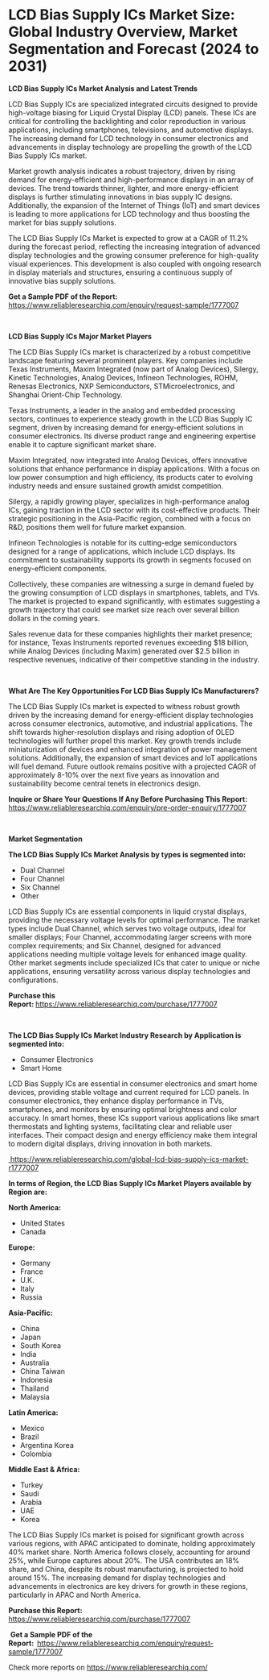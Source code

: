 <p><h1>LCD Bias Supply ICs Market Size: Global Industry Overview, Market Segmentation and Forecast (2024 to 2031)</h1></p><p><strong>LCD Bias Supply ICs Market Analysis and Latest Trends</strong></p>
<p><p>LCD Bias Supply ICs are specialized integrated circuits designed to provide high-voltage biasing for Liquid Crystal Display (LCD) panels. These ICs are critical for controlling the backlighting and color reproduction in various applications, including smartphones, televisions, and automotive displays. The increasing demand for LCD technology in consumer electronics and advancements in display technology are propelling the growth of the LCD Bias Supply ICs market.</p><p>Market growth analysis indicates a robust trajectory, driven by rising demand for energy-efficient and high-performance displays in an array of devices. The trend towards thinner, lighter, and more energy-efficient displays is further stimulating innovations in bias supply IC designs. Additionally, the expansion of the Internet of Things (IoT) and smart devices is leading to more applications for LCD technology and thus boosting the market for bias supply solutions.</p><p>The LCD Bias Supply ICs Market is expected to grow at a CAGR of 11.2% during the forecast period, reflecting the increasing integration of advanced display technologies and the growing consumer preference for high-quality visual experiences. This development is also coupled with ongoing research in display materials and structures, ensuring a continuous supply of innovative bias supply solutions.</p></p>
<p><strong>Get a Sample PDF of the Report:&nbsp;</strong> <a href="https://www.reliableresearchiq.com/enquiry/request-sample/1777007?utm_campaign=1123&utm_medium=2&utm_source=Github&utm_content=ia&utm_term=27122024&utm_id=lcd-bias-supply-ics">https://www.reliableresearchiq.com/enquiry/request-sample/1777007</a></p>
<p>&nbsp;</p>
<p><strong>LCD Bias Supply ICs Major Market Players</strong></p>
<p><p>The LCD Bias Supply ICs market is characterized by a robust competitive landscape featuring several prominent players. Key companies include Texas Instruments, Maxim Integrated (now part of Analog Devices), Silergy, Kinetic Technologies, Analog Devices, Infineon Technologies, ROHM, Renesas Electronics, NXP Semiconductors, STMicroelectronics, and Shanghai Orient-Chip Technology.</p><p>Texas Instruments, a leader in the analog and embedded processing sectors, continues to experience steady growth in the LCD Bias Supply IC segment, driven by increasing demand for energy-efficient solutions in consumer electronics. Its diverse product range and engineering expertise enable it to capture significant market share.</p><p>Maxim Integrated, now integrated into Analog Devices, offers innovative solutions that enhance performance in display applications. With a focus on low power consumption and high efficiency, its products cater to evolving industry needs and ensure sustained growth amidst competition.</p><p>Silergy, a rapidly growing player, specializes in high-performance analog ICs, gaining traction in the LCD sector with its cost-effective products. Their strategic positioning in the Asia-Pacific region, combined with a focus on R&D, positions them well for future market expansion.</p><p>Infineon Technologies is notable for its cutting-edge semiconductors designed for a range of applications, which include LCD displays. Its commitment to sustainability supports its growth in segments focused on energy-efficient components.</p><p>Collectively, these companies are witnessing a surge in demand fueled by the growing consumption of LCD displays in smartphones, tablets, and TVs. The market is projected to expand significantly, with estimates suggesting a growth trajectory that could see market size reach over several billion dollars in the coming years.</p><p>Sales revenue data for these companies highlights their market presence; for instance, Texas Instruments reported revenues exceeding $18 billion, while Analog Devices (including Maxim) generated over $2.5 billion in respective revenues, indicative of their competitive standing in the industry.</p></p>
<p>&nbsp;</p>
<p><strong>What Are The Key Opportunities For LCD Bias Supply ICs Manufacturers?</strong></p>
<p><p>The LCD Bias Supply ICs market is expected to witness robust growth driven by the increasing demand for energy-efficient display technologies across consumer electronics, automotive, and industrial applications. The shift towards higher-resolution displays and rising adoption of OLED technologies will further propel this market. Key growth trends include miniaturization of devices and enhanced integration of power management solutions. Additionally, the expansion of smart devices and IoT applications will fuel demand. Future outlook remains positive with a projected CAGR of approximately 8-10% over the next five years as innovation and sustainability become central tenets in electronics design.</p></p>
<p><strong>Inquire or Share Your Questions If Any Before Purchasing This Report:</strong> <a href="https://www.reliableresearchiq.com/enquiry/pre-order-enquiry/1777007?utm_campaign=1123&utm_medium=2&utm_source=Github&utm_content=ia&utm_term=27122024&utm_id=lcd-bias-supply-ics">https://www.reliableresearchiq.com/enquiry/pre-order-enquiry/1777007</a></p>
<p>&nbsp;</p>
<p><strong>Market Segmentation</strong></p>
<p><strong>The LCD Bias Supply ICs Market Analysis by types is segmented into:</strong></p>
<p><ul><li>Dual Channel</li><li>Four Channel</li><li>Six Channel</li><li>Other</li></ul></p>
<p><p>LCD Bias Supply ICs are essential components in liquid crystal displays, providing the necessary voltage levels for optimal performance. The market types include Dual Channel, which serves two voltage outputs, ideal for smaller displays; Four Channel, accommodating larger screens with more complex requirements; and Six Channel, designed for advanced applications needing multiple voltage levels for enhanced image quality. Other market segments include specialized ICs that cater to unique or niche applications, ensuring versatility across various display technologies and configurations.</p></p>
<p><strong>Purchase this Report:&nbsp;</strong><a href="https://www.reliableresearchiq.com/purchase/1777007?utm_campaign=1123&utm_medium=2&utm_source=Github&utm_content=ia&utm_term=27122024&utm_id=lcd-bias-supply-ics">https://www.reliableresearchiq.com/purchase/1777007</a></p>
<p>&nbsp;</p>
<p><strong>The LCD Bias Supply ICs Market Industry Research by Application is segmented into:</strong></p>
<p><ul><li>Consumer Electronics</li><li>Smart Home</li></ul></p>
<p><p>LCD Bias Supply ICs are essential in consumer electronics and smart home devices, providing stable voltage and current required for LCD panels. In consumer electronics, they enhance display performance in TVs, smartphones, and monitors by ensuring optimal brightness and color accuracy. In smart homes, these ICs support various applications like smart thermostats and lighting systems, facilitating clear and reliable user interfaces. Their compact design and energy efficiency make them integral to modern digital displays, driving innovation in both markets.</p></p>
<p><a href="https://www.reliableresearchiq.com/global-lcd-bias-supply-ics-market-r1777007?utm_campaign=1123&utm_medium=2&utm_source=Github&utm_content=ia&utm_term=27122024&utm_id=lcd-bias-supply-ics">&nbsp;https://www.reliableresearchiq.com/global-lcd-bias-supply-ics-market-r1777007</a></p>
<p><strong>In terms of Region, the LCD Bias Supply ICs Market Players available by Region are:</strong></p>
<p>
    <p> <strong> North America: </strong>
        <ul>
            <li>United States</li>
            <li>Canada</li>
        </ul>
        </p> 
    <p> <strong> Europe: </strong>
        <ul>
            <li>Germany</li>
            <li>France</li>
            <li>U.K.</li>
            <li>Italy</li>
            <li>Russia</li>
        </ul>
        </p> 
    <p> <strong> Asia-Pacific: </strong>
        <ul>
            <li>China</li>
            <li>Japan</li>
            <li>South Korea</li>
            <li>India</li>
            <li>Australia</li>
            <li>China Taiwan</li>
            <li>Indonesia</li>
            <li>Thailand</li>
            <li>Malaysia</li>
        </ul>
        </p> 
    <p> <strong> Latin America: </strong>
        <ul>
            <li>Mexico</li>
            <li>Brazil</li>
            <li>Argentina Korea</li>
            <li>Colombia</li>
        </ul>
        </p> 
    <p> <strong> Middle East & Africa: </strong>
        <ul>
            <li>Turkey</li>
            <li>Saudi</li>
            <li>Arabia</li>
            <li>UAE</li>
            <li>Korea</li>
        </ul>
    </p>
    </p>
<p><p>The LCD Bias Supply ICs market is poised for significant growth across various regions, with APAC anticipated to dominate, holding approximately 40% market share. North America follows closely, accounting for around 25%, while Europe captures about 20%. The USA contributes an 18% share, and China, despite its robust manufacturing, is projected to hold around 15%. The increasing demand for display technologies and advancements in electronics are key drivers for growth in these regions, particularly in APAC and North America.</p></p>
<p><strong>Purchase this Report: </strong><a href="https://www.reliableresearchiq.com/purchase/1777007?utm_campaign=1123&utm_medium=2&utm_source=Github&utm_content=ia&utm_term=27122024&utm_id=lcd-bias-supply-ics">https://www.reliableresearchiq.com/purchase/1777007</a></p>
<p>&nbsp;<strong>Get a Sample PDF of the Report:&nbsp;&nbsp;</strong><a href="https://www.reliableresearchiq.com/enquiry/request-sample/1777007?utm_campaign=1123&utm_medium=2&utm_source=Github&utm_content=ia&utm_term=27122024&utm_id=lcd-bias-supply-ics">https://www.reliableresearchiq.com/enquiry/request-sample/1777007</a></p>
<p><strong></strong></p>
<p>Check more reports on <a href="https://www.reliableresearchiq.com/?utm_campaign=1123&utm_medium=2&utm_source=Github&utm_content=ia&utm_term=27122024&utm_id=lcd-bias-supply-ics">https://www.reliableresearchiq.com/</a></p>